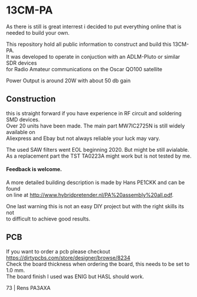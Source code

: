 # 13CM-PA

As there is still is great interrest i decided to put everything online that is
needed to build your own.

This repository hold all public information to construct and build this 13CM-PA.   
It was developed to operate in conjuction with an ADLM-Pluto or similar SDR devices   
for Radio Amateur communications on the Oscar QO100 satellite   

Power Output is around 20W with about 50 db gain   

## Construction

this is straight forward if you have experience in RF circuit and soldering SMD devices.   
Over 20 units have been made. The main part MW7IC2725N is still widely available on    
Aliexpress and Ebay but not always reliable your luck may vary.   

The used SAW filters went EOL beginning 2020. But might be still avialable.   
As a replacement part the TST TA0223A might work but is not tested by me.   

#### Feedback is welcome.   

A more detailed building description is made by Hans PE1CKK and can be found   
on line at http://www.hybridpretender.nl/PA%20assembly%20all.pdf.   

One last warning this is not an easy DIY project but with the right skills its not   
to difficult to achieve good results.   


## PCB

If you want to order a pcb please checkout https://dirtypcbs.com/store/designer/browse/8234   
Check the board thickness when ordering the board, this needs to be set to 1.0 mm.   
The board finish I used was ENIG but HASL should work.   

73 | Rens PA3AXA
